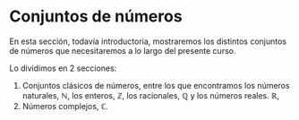 # Conjuntos de números #

En esta sección, todavía introductoria, mostraremos los distintos conjuntos de números que necesitaremos a lo largo del presente curso.

Lo dividimos en 2 secciones:
1. Conjuntos clásicos de números, entre los que encontramos los números naturales, $\mathbb{N}$, los enteros, $\mathbb{Z},$ los racionales, $\mathbb{Q}$ y los números reales. $\mathbb{R}$,
2. Números complejos, $\mathbb{C}$.
